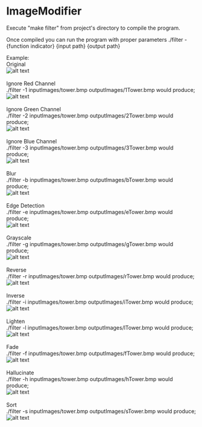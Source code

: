 # ImageModifier

Execute "make filter" from project's directory to compile the program.

Once compiled you can run the program with proper parameters
./filter -{function indicator} {input path} {output path}

Example:
</br>
Original
</br>
![alt text](inputImages/tower.bmp)
</br>
</br>
Ignore Red Channel
</br>
./filter -1 inputImages/tower.bmp outputImages/1Tower.bmp
would produce;
</br>
![alt text](outputImages/1tower.bmp)
</br>
</br>
Ignore Green Channel
</br>
./filter -2 inputImages/tower.bmp outputImages/2Tower.bmp
would produce;
</br>
![alt text](outputImages/2tower.bmp)
</br>
</br>
Ignore Blue Channel
</br>
./filter -3 inputImages/tower.bmp outputImages/3Tower.bmp
would produce;
</br>
![alt text](outputImages/3tower.bmp)
</br>
</br>
Blur
</br>
./filter -b inputImages/tower.bmp outputImages/bTower.bmp
would produce;
</br>
![alt text](outputImages/btower.bmp)
</br>
</br>
Edge Detection
</br>
./filter -e inputImages/tower.bmp outputImages/eTower.bmp
would produce;
</br>
![alt text](outputImages/etower.bmp)
</br>
</br>
Grayscale
</br>
./filter -g inputImages/tower.bmp outputImages/gTower.bmp
would produce;
</br>
![alt text](outputImages/gtower.bmp)
</br>
</br>
Reverse
</br>
./filter -r inputImages/tower.bmp outputImages/rTower.bmp
would produce;
</br>
![alt text](outputImages/rtower.bmp)
</br>
</br>
Inverse
</br>
./filter -i inputImages/tower.bmp outputImages/iTower.bmp
would produce;
</br>
![alt text](outputImages/itower.bmp)
</br>
</br>
Lighten
</br>
./filter -l inputImages/tower.bmp outputImages/lTower.bmp
would produce;
</br>
![alt text](outputImages/ltower.bmp)
</br>
</br>
Fade
</br>
./filter -f inputImages/tower.bmp outputImages/fTower.bmp
would produce;
</br>
![alt text](outputImages/ftower.bmp)
</br>
</br>
Hallucinate
</br>
./filter -h inputImages/tower.bmp outputImages/hTower.bmp
would produce;
</br>
![alt text](outputImages/htower.bmp)
</br>
</br>
Sort
</br>
./filter -s inputImages/tower.bmp outputImages/sTower.bmp
would produce;
</br>
![alt text](outputImages/stower.bmp)